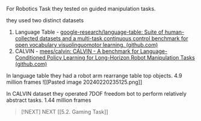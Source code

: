 For Robotics Task they tested on guided manipulation tasks.

they used two distinct datasets
1. Language Table - [google-research/language-table: Suite of human-collected datasets and a multi-task continuous control benchmark for open vocabulary visuolinguomotor learning. (github.com)](https://github.com/google-research/language-table)
2. CALVIN - [mees/calvin: CALVIN - A benchmark for Language-Conditioned Policy Learning for Long-Horizon Robot Manipulation Tasks (github.com)](https://github.com/mees/calvin)

In language table they had a robot arm rearrange table top objects.
4.9 million frames
![[Pasted image 20240220235125.png]]

In CALVIN dataset they operated 7DOF freedom bot to perform relatively abstract tasks.
1.44 million frames



> [!NEXT] NEXT 
> [[5.2. Gaming Task]]

